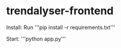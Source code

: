 # trendalyser-frontend

Install:
Run '''pip install -r requirements.txt'''

Start:
'''python app.py'''
